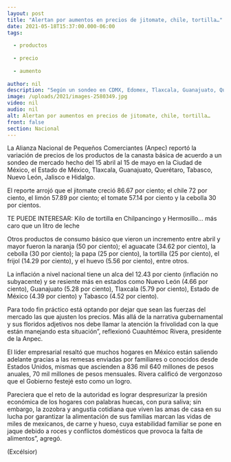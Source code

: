 ```yaml
---
layout: post
title: "Alertan por aumentos en precios de jitomate, chile, tortilla…"
date: 2021-05-18T15:37:00.000-06:00
tags:
  
  - productos
  
  - precio
  
  - aumento
  
author: nil
description: "Según un sondeo en CDMX, Edomex, Tlaxcala, Guanajuato, Querétaro, Tabasco, Nuevo León, Jalisco e Hidalgo; dejan a la fuerza de mercado el ajuste a precios: Anpec"
image: /uploads/2021/images-2580349.jpg
video: nil
audio: nil
alt: Alertan por aumentos en precios de jitomate, chile, tortilla…
front: false
section: Nacional
---
```


La Alianza Nacional de Pequeños Comerciantes (Anpec) reportó la variación de precios de los productos de la canasta básica de acuerdo a un sondeo de mercado hecho del 15 abril al 15 de mayo en la Ciudad de México, el Estado de México, Tlaxcala, Guanajuato, Querétaro, Tabasco, Nuevo León, Jalisco e Hidalgo.

El reporte arrojó que el jitomate creció 86.67 por ciento; el chile 72 por ciento, el limón 57.89 por ciento; el tomate 57.14 por ciento y la cebolla 30 por cientos.

TE PUEDE INTERESAR: Kilo de tortilla en Chilpancingo y Hermosillo... más caro que un litro de leche

Otros productos de consumo básico que vieron un incremento entre abril y mayor fueron la naranja (50 por ciento); el aguacate (34.62 por ciento), la cebolla (30 por ciento); la papa (25 por ciento), la tortilla (25 por ciento), el frijol (14.29 por ciento), y el huevo (5.56 por ciento), entre otros.

La inflación a nivel nacional tiene un alca del 12.43 por ciento (inflación no subyacente) y se resiente más en estados como Nuevo León (4.66 por ciento), Guanajuato (5.28 por ciento), Tlaxcala (5.79 por ciento), Estado de México (4.39 por ciento) y Tabasco (4.52 por ciento).

Para todo fin práctico está optando por dejar que sean las fuerzas del mercado las que ajusten los precios. Más allá de la narrativa gubernamental y sus floridos adjetivos nos debe llamar la atención la frivolidad con la que están manejando esta situación”, reflexionó Cuauhtémoc Rivera, presidente de la Anpec.

El líder empresarial resaltó que muchos hogares en México están saliendo adelante gracias a las remesas enviadas por familiares o conocidos desde Estados Unidos, mismas que ascienden a 836 mil 640 millones de pesos anuales, 70 mil millones de pesos mensuales. Rivera calificó de vergonzoso que el Gobierno festejé esto como un logro.

Pareciera que el reto de la autoridad es lograr despresurizar la presión económica de los hogares con palabras huecas, con pura saliva; sin embargo, la zozobra y angustia cotidiana que viven las amas de casa en su lucha por garantizar la alimentación de sus familias marcan las vidas de miles de mexicanos, de carne y hueso, cuya estabilidad familiar se pone en jaque debido a roces y conflictos domésticos que provoca la falta de alimentos”, agregó.

(Excélsior)